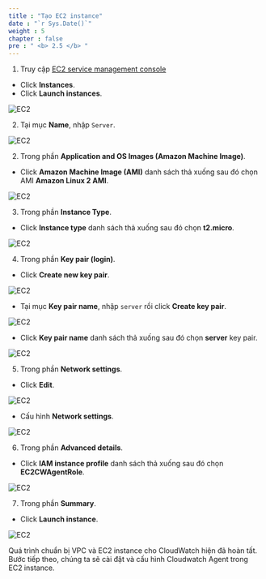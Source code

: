 ```yaml
---
title : "Tạo EC2 instance"
date : "`r Sys.Date()`"
weight : 5
chapter : false
pre : " <b> 2.5 </b> "
---
```


1. Truy cập [EC2 service management console](https://console.aws.amazon.com/ec2/v2/home)
  + Click **Instances**.
  + Click **Launch instances**.
  
![EC2](/images/2-preparation/2.5-create-ec2/001-createec2.png)

2. Tại mục **Name**, nhập `Server`.

![EC2](/images/2-preparation/2.5-create-ec2/002-createec2.png)

2. Trong phần **Application and OS Images (Amazon Machine Image)**.
  + Click **Amazon Machine Image (AMI)** danh sách thả xuống sau đó chọn AMI **Amazon Linux 2 AMI**.
  
![EC2](/images/2-preparation/2.5-create-ec2/003-createec2.png)

3. Trong phần **Instance Type**.
 + Click **Instance type** danh sách thả xuống sau đó chọn **t2.micro**.
 
![EC2](/images/2-preparation/2.5-create-ec2/004-createec2.png)

4. Trong phần **Key pair (login)**.
  + Click **Create new key pair**.

![EC2](/images/2-preparation/2.5-create-ec2/005-createec2.png)

  + Tại mục **Key pair name**, nhập `server` rồi click **Create key pair**.

![EC2](/images/2-preparation/2.5-create-ec2/006-createec2.png)

  + Click **Key pair name** danh sách thả xuống sau đó chọn **server** key pair.

![EC2](/images/2-preparation/2.5-create-ec2/007-createec2.png)

5. Trong phần **Network settings**.

  + Click **Edit**.

![EC2](/images/2-preparation/2.5-create-ec2/008-createec2.png)

  + Cấu hình **Network settings**.

![EC2](/images/2-preparation/2.5-create-ec2/009-createec2.png)

6. Trong phần **Advanced details**.

  + Click **IAM instance profile** danh sách thả xuống sau đó chọn **EC2CWAgentRole**.

![EC2](/images/2-preparation/2.5-create-ec2/010-createec2.png)

7. Trong phần **Summary**.
  + Click **Launch instance**.

![EC2](/images/2-preparation/2.5-create-ec2/011-createec2.png)

Quá trình chuẩn bị VPC và EC2 instance cho CloudWatch hiện đã hoàn tất. Bước tiếp theo, chúng ta sẽ cài đặt và cấu hình Cloudwatch Agent trong EC2 instance.
